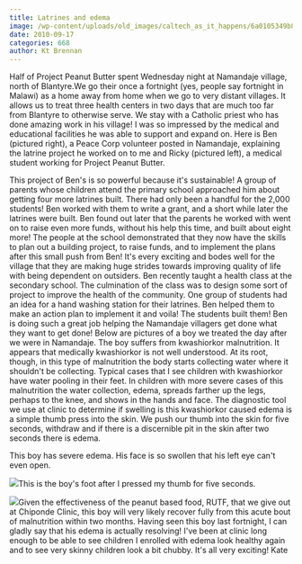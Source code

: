 ```yaml
---
title: Latrines and edema
image: /wp-content/uploads/old_images/caltech_as_it_happens/6a0105349b8251970b0134876db551970c.jpg
date: 2010-09-17
categories: 668
author: Kt Brennan
---
```



Half of Project Peanut Butter spent Wednesday night at Namandaje village, north of Blantyre.We go their once a fortnight (yes, people say fortnight in Malawi) as a home away from home when we go to very distant villages. It allows us to treat three health centers in two days that are much too far from Blantyre to otherwise serve. We stay with a Catholic priest who has done amazing work in his village! I was so impressed by the medical and educational facilities he was able to support and expand on. Here is Ben (pictured right), a Peace Corp volunteer posted in Namandaje, explaining the latrine project he worked on to me and Ricky (pictured left), a medical student working for Project Peanut Butter.

This project of Ben's is so powerful because it's sustainable! A group of parents whose children attend the primary school approached him about getting four more latrines built. There had only been a handful for the 2,000 students! Ben worked with them to write a grant, and a short while later the latrines were built. Ben found out later that the parents he worked with went on to raise even more funds, without his help this time, and built about eight more! The people at the school demonstrated that they now have the skills to plan out a building project, to raise funds, and to implement the plans after this small push from Ben! It's every exciting and bodes well for the village that they are making huge strides towards improving quality of life with being dependent on outsiders. 
Ben recently taught a health class at the secondary school. The culmination of the class was to design some sort of project to improve the health of the community. One group of students had an idea for a hand washing station for their latrines. Ben helped them to make an action plan to implement it and voila! The students built them! Ben is doing such a great job helping the Namandaje villagers get done what they want to get done!
Below are pictures of a boy we treated the day after we were in Namandaje. The boy suffers from kwashiorkor malnutrition. It appears that medically kwashiorkor is not well understood. At its root, though, in this type of malnutrition the body starts collecting water where it shouldn't be collecting. Typical cases that I see children with kwashiorkor have water pooling in their feet. In children with more severe cases of this malnutrition the water collection, edema, spreads farther up the legs, perhaps to the knee, and shows in the hands and face. The diagnostic tool we use at clinic to determine if swelling is this kwashiorkor caused edema is a simple thumb press into the skin. We push our thumb into the skin for five seconds, withdraw and if there is a discernible pit in the skin after two seconds there is edema.

This boy has severe edema. His face is so swollen that his left eye can't even open. 

![](/old_images/caltech_as_it_happens/6a0105349b8251970b0134876dd39d970c.jpg)This is the boy's foot after I pressed my thumb for five seconds. 
 


![](/old_images/caltech_as_it_happens/6a0105349b8251970b0134876dd87c970c.jpg)Given the effectiveness of the peanut based food, RUTF, that we give out at Chiponde Clinic, this boy will very likely recover fully from this acute bout of malnutrition within two months. Having seen this boy last fortnight, I can gladly say that his edema is actually resolving! 
I've been at clinic long enough to be able to see children I enrolled with edema look healthy again and to see very skinny children look a bit chubby. It's all very exciting!
Kate

